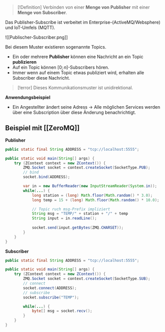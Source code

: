 >[!Definition]
>Verbinden von einer **Menge von Publisher** mit einer **Menge von Subscriber**.

Das Publisher-Subscribe ist verbeitet im Enterprise-(ActiveMQ/Websphere) und IoT-Umfels (MQTT).

![[Publischer-Subscriber.png]]

Bei diesem Muster existieren sogenannte Topics.
- Ein oder mehrere **Publisher** können eine Nachricht an ein Topic **publizieren**
- Auf ein Topic können $[0;n]$-Subscribers hören.
- Immer wenn auf einem Topic etwas publiziert wird, erhalten alle Subscriber diese Nachricht.

>[!error]
>Dieses Kommunikationsmuster ist unidirektional.


**Anwendungsbeispiel**
- Ein Angestellter ändert seine Adress -> Alle möglichen Services werden über eine Subscription über diese Änderung benachrichtigt.

## Beispiel mit [[ZeroMQ]]
**Publisher**
```java
public static final String ADDRESS = "tcp://localhost:5555";

public static void main(String[] args) {
	try (ZContext context = new ZContext()) {
		ZMQ.Socket socket = context.createSocket(SocketType.PUB);
		// bind
		socket.bind(ADDRESS);

		var in = new BufferReader(new InputStreamReader(System.in));
		while(...) {
			long station = (long) Math.floor(Math.random() * 3.0);
			long temp = 15 + (long) Math.floor(Math.random() * 10.0);

			// Topic ruch msg-Prefix impliziert
			String msg = "TEMP/" + station + "/" + temp
			String input = in.readLine();
	
			socket.send(input.getBytes(ZMQ.CHARSET));
		}
	}
}
```

**Subscriber**
```java
public static final String ADDRESS = "tcp://localhost:5555";

public static void main(String[] args) {
	try (ZContext context = new ZContext()) {
		ZMQ.Socket socket = context.createSocket(SocketType.SUB);
		// connect
		socket.connect(ADDRESS);
		// subscribe
		socket.subscribe("TEMP");

		while(...) {
			byte[] msg = socket.recv();
		}
	}
}
```